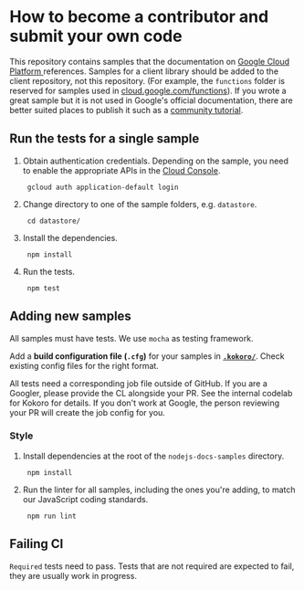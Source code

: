 # How to become a contributor and submit your own code

This repository contains samples that the documentation on [Google Cloud Platform ][cloud] references. Samples for a client library should be added to the client repository, not this repository. (For example, the `functions` folder is reserved for samples used in [cloud.google.com/functions](https://cloud.google.com/functions)). If you wrote a great sample but it is not used in Google's official documentation, there are better suited places to publish it such as a [community tutorial](https://cloud.google.com/community/).

## Run the tests for a single sample

1. Obtain authentication credentials. Depending on the sample, you
need to enable the appropriate APIs in the [Cloud Console](https://console.cloud.google.com/apis/library).

        gcloud auth application-default login

1. Change directory to one of the sample folders, e.g. `datastore`.

        cd datastore/

1. Install the dependencies.

        npm install

1. Run the tests.

        npm test


## Adding new samples

All samples must have tests. We use `mocha` as testing framework.

Add a **build configuration file (`.cfg`)** for your samples in **[`.kokoro/`](https://github.com/GoogleCloudPlatform/nodejs-docs-samples/tree/master/.kokoro)**. Check existing config files for the right format.

All tests need a corresponding job file outside of GitHub. If you are a Googler, please provide the CL alongside your PR. See the internal codelab for Kokoro for details. If you don't work at Google, the person reviewing your PR will create the job config for you.

### Style

1. Install dependencies at the root of the `nodejs-docs-samples`
directory.

        npm install

1. Run the linter for all samples, including the ones you're adding, to match our JavaScript coding standards.

        npm run lint

[cloud]: https://cloud.google.com/

## Failing CI
`Required` tests need to pass. Tests that are not required are expected to fail, they are usually work in progress.
